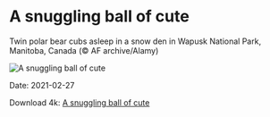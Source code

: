 # A snuggling ball of cute

Twin polar bear cubs asleep in a snow den in Wapusk National Park, Manitoba, Canada (© AF archive/Alamy)

![A snuggling ball of cute](https://bing.com/th?id=OHR.TwinsDenning_EN-US9910127756_UHD.jpg&rf=LaDigue_UHD.jpg&pid=hp&w=1024&h=576)

Date: 2021-02-27

Download 4k: [A snuggling ball of cute](https://bing.com/th?id=OHR.TwinsDenning_EN-US9910127756_UHD.jpg&rf=LaDigue_UHD.jpg&pid=hp&w=3840&h=2160)

